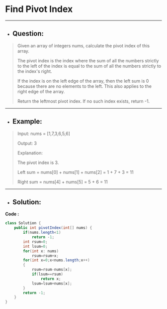# Find Pivot Index
---
- ## Question:
>Given an array of integers nums, calculate the pivot index of this array.
>
>The pivot index is the index where the sum of all the numbers strictly to the left of the index is equal to the sum of all the numbers strictly to the index's right.
>
>If the index is on the left edge of the array, then the left sum is 0 because there are no elements to the left. This also applies to the right edge of the array.
>
>Return the leftmost pivot index. If no such index exists, return -1.
---
- ## Example:
>Input: nums = [1,7,3,6,5,6]
>
>Output: 3
>
>Explanation:
>
>The pivot index is 3.
>
>Left sum = nums[0] + nums[1] + nums[2] = 1 + 7 + 3 = 11
>
>Right sum = nums[4] + nums[5] = 5 + 6 = 11
---
- ## Solution:
**Code :**
```java
class Solution {
    public int pivotIndex(int[] nums) {
        if(nums.length<1)
            return -1;
        int rsum=0;
        int lsum=0;
        for(int x: nums)
            rsum=rsum+x;
        for(int x=0;x<nums.length;x++)
        {
            rsum=rsum-nums[x];
            if(lsum==rsum)
                return x;
            lsum=lsum+nums[x];
        }
        return -1;
    }
}
